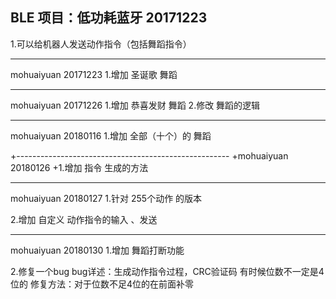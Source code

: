 BLE 项目：低功耗蓝牙  20171223
---------------------------------------------
1.可以给机器人发送动作指令（包括舞蹈指令）


-------------------------------------------------
mohuaiyuan  20171223 
1.增加 圣诞歌 舞蹈 

---------------------------------------------------
mohuaiyuan 20171226 
1.增加 恭喜发财 舞蹈 
2.修改 舞蹈的逻辑 

-----------------------------------------------------
mohuaiyuan 20180116 
1.增加 全部（十个）的 舞蹈 

+-----------------------------------------------------
 +mohuaiyuan 20180126
 +1.增加 指令 生成的方法

---------------------------------------------------
mohuaiyuan 20180127
1.针对 255个动作 的版本

2.增加 自定义 动作指令的输入 、发送

-------------------------------------------------------
mohuaiyuan 20180130 
1.增加 舞蹈打断功能

2.修复一个bug 
bug详述：生成动作指令过程，CRC验证码 有时候位数不一定是4位的 
修复方法：对于位数不足4位的在前面补零
